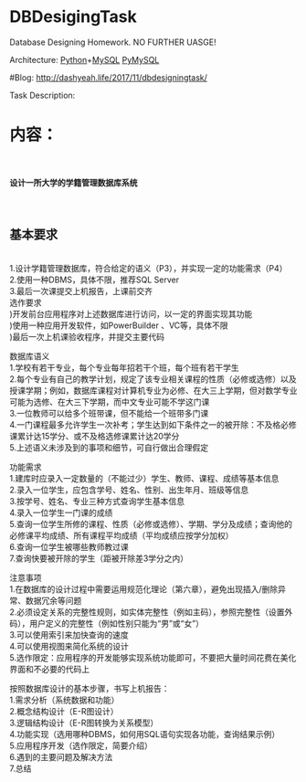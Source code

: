 # DBDesigingTask
Database Designing Homework. NO FURTHER UASGE!

Architecture:
<a href="https://python.org">Python</a>+<a href="https://www.mysql.com">MySQL</a> <a href="https://github.com/PyMySQL/PyMySQL/">PyMySQL</a>

#Blog: http://dashyeah.life/2017/11/dbdesigningtask/

Task Description:

<p>
<h1>内容：</h1></br>
  <h4>设计一所大学的学籍管理数据库系统</h4></br>
<h2>基本要求</h2></br>
1.设计学籍管理数据库，符合给定的语义（P3），并实现一定的功能需求（P4）</br>
2.使用一种DBMS，具体不限，推荐SQL Server</br>
3.最后一次课提交上机报告，上课前交齐</br>
选作要求</br>
 )开发前台应用程序对上述数据库进行访问，以一定的界面实现其功能</br>
 )使用一种应用开发软件，如PowerBuilder 、VC等，具体不限</br>
 )最后一次上机课验收程序，并提交主要代码</br>

数据库语义</br>
1.学校有若干专业，每个专业每年招若干个班，每个班有若干学生</br>
2.每个专业有自己的教学计划，规定了该专业相关课程的性质（必修或选修）以及授课学期；例如，数据库课程对计算机专业为必修、在大三上学期，但对数学专业可能为选修、在大三下学期，而中文专业可能不学这门课</br>
3.一位教师可以给多个班带课，但不能给一个班带多门课</br>
4.一门课程最多允许学生一次补考；学生达到如下条件之一的被开除：不及格必修课累计达15学分、或不及格选修课累计达20学分</br>
5.上述语义未涉及到的事项和细节，可自行做出合理假定</br>

功能需求</br>
1.建库时应录入一定数量的（不能过少）学生、教师、课程、成绩等基本信息</br>
2.录入一位学生，应包含学号、姓名、性别、出生年月、班级等信息</br>
3.按学号、姓名、专业三种方式查询学生基本信息</br>
4.录入一位学生一门课的成绩</br>
5.查询一位学生所修的课程、性质（必修或选修）、学期、学分及成绩；查询他的必修课平均成绩、所有课程平均成绩（平均成绩应按学分加权）</br>
6.查询一位学生被哪些教师教过课</br>
7.查询快要被开除的学生（距被开除差3学分之内）</br>

注意事项</br>
1.在数据库的设计过程中需要运用规范化理论（第六章），避免出现插入/删除异常、数据冗余等问题</br>
2.必须设定关系的完整性规则，如实体完整性（例如主码），参照完整性（设置外码），用户定义的完整性（例如性别只能为“男”或“女”）</br>
3.可以使用索引来加快查询的速度</br>
4.可以使用视图来简化系统的设计</br>
5.选作限定：应用程序的开发能够实现系统功能即可，不要把大量时间花费在美化界面和不必要的代码上</br>

按照数据库设计的基本步骤，书写上机报告：</br>
1.需求分析（系统数据和功能）</br>
2.概念结构设计（E-R图设计）</br>
3.逻辑结构设计（E-R图转换为关系模型）</br>
4.功能实现（选用哪种DBMS，如何用SQL语句实现各功能，查询结果示例）</br>
5.应用程序开发（选作限定，简要介绍）</br>
6.遇到的主要问题及解决方法</br>
7.总结</br>
</p>
